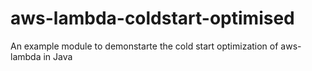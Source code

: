# aws-lambda-coldstart-optimised

An example module to demonstarte the cold start optimization of aws-lambda in Java
